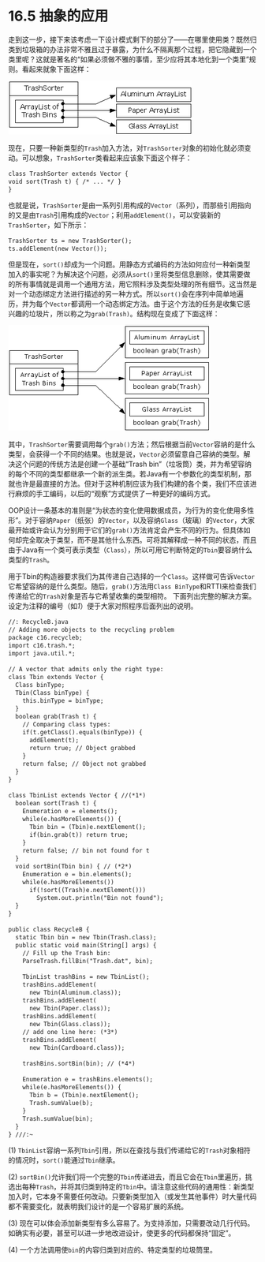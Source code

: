 # 16.5 抽象的应用

走到这一步，接下来该考虑一下设计模式剩下的部分了——在哪里使用类？既然归类到垃圾箱的办法非常不雅且过于暴露，为什么不隔离那个过程，把它隐藏到一个类里呢？这就是著名的“如果必须做不雅的事情，至少应将其本地化到一个类里”规则。看起来就象下面这样：

![](16-1.gif)

现在，只要一种新类型的`Trash`加入方法，对`TrashSorter`对象的初始化就必须变动。可以想象，`TrashSorter`类看起来应该象下面这个样子：

```
class TrashSorter extends Vector {
void sort(Trash t) { /* ... */ }
}
```

也就是说，`TrashSorter`是由一系列引用构成的`Vector`（系列），而那些引用指向的又是由`Trash`引用构成的`Vector`；利用`addElement()`，可以安装新的`TrashSorter`，如下所示：

```
TrashSorter ts = new TrashSorter();
ts.addElement(new Vector());
```

但是现在，`sort()`却成为一个问题。用静态方式编码的方法如何应付一种新类型加入的事实呢？为解决这个问题，必须从`sort()`里将类型信息删除，使其需要做的所有事情就是调用一个通用方法，用它照料涉及类型处理的所有细节。这当然是对一个动态绑定方法进行描述的另一种方式。所以`sort()`会在序列中简单地遍历，并为每个`Vector`都调用一个动态绑定方法。由于这个方法的任务是收集它感兴趣的垃圾片，所以称之为`grab(Trash)`。结构现在变成了下面这样：

![](16-2.gif)

其中，`TrashSorter`需要调用每个`grab()`方法；然后根据当前`Vector`容纳的是什么类型，会获得一个不同的结果。也就是说，`Vector`必须留意自己容纳的类型。解决这个问题的传统方法是创建一个基础“Trash bin”（垃圾筒）类，并为希望容纳的每个不同的类型都继承一个新的派生类。若Java有一个参数化的类型机制，那就也许是最直接的方法。但对于这种机制应该为我们构建的各个类，我们不应该进行麻烦的手工编码，以后的“观察”方式提供了一种更好的编码方式。

OOP设计一条基本的准则是“为状态的变化使用数据成员，为行为的变化使用多性形”。对于容纳`Paper`（纸张）的`Vector`，以及容纳`Glass`（玻璃）的`Vector`，大家最开始或许会认为分别用于它们的`grab()`方法肯定会产生不同的行为。但具体如何却完全取决于类型，而不是其他什么东西。可将其解释成一种不同的状态，而且由于Java有一个类可表示类型（`Class`），所以可用它判断特定的`Tbin`要容纳什么类型的`Trash`。

用于Tbin的构造器要求我们为其传递自己选择的一个`Class`。这样做可告诉`Vector`它希望容纳的是什么类型。随后，`grab()`方法用`Class BinType`和RTTI来检查我们传递给它的`Trash`对象是否与它希望收集的类型相符。
下面列出完整的解决方案。设定为注释的编号（如*1*）便于大家对照程序后面列出的说明。

```
//: RecycleB.java
// Adding more objects to the recycling problem
package c16.recycleb;
import c16.trash.*;
import java.util.*;

// A vector that admits only the right type:
class Tbin extends Vector {
  Class binType;
  Tbin(Class binType) {
    this.binType = binType;
  }
  boolean grab(Trash t) {
    // Comparing class types:
    if(t.getClass().equals(binType)) {
      addElement(t);
      return true; // Object grabbed
    }
    return false; // Object not grabbed
  }
}

class TbinList extends Vector { //(*1*)
  boolean sort(Trash t) {
    Enumeration e = elements();
    while(e.hasMoreElements()) {
      Tbin bin = (Tbin)e.nextElement();
      if(bin.grab(t)) return true;
    }
    return false; // bin not found for t
  }
  void sortBin(Tbin bin) { // (*2*)
    Enumeration e = bin.elements();
    while(e.hasMoreElements())
      if(!sort((Trash)e.nextElement()))
        System.out.println("Bin not found");
  }
}

public class RecycleB {
  static Tbin bin = new Tbin(Trash.class);
  public static void main(String[] args) {
    // Fill up the Trash bin:
    ParseTrash.fillBin("Trash.dat", bin);

    TbinList trashBins = new TbinList();
    trashBins.addElement(
      new Tbin(Aluminum.class));
    trashBins.addElement(
      new Tbin(Paper.class));
    trashBins.addElement(
      new Tbin(Glass.class));
    // add one line here: (*3*)
    trashBins.addElement(
      new Tbin(Cardboard.class));

    trashBins.sortBin(bin); // (*4*)

    Enumeration e = trashBins.elements();
    while(e.hasMoreElements()) {
      Tbin b = (Tbin)e.nextElement();
      Trash.sumValue(b);
    }
    Trash.sumValue(bin);
  }
} ///:~
```

(1) `TbinList`容纳一系列`Tbin`引用，所以在查找与我们传递给它的`Trash`对象相符的情况时，`sort()`能通过`Tbin`继承。

(2) `sortBin()`允许我们将一个完整的`Tbin`传递进去，而且它会在`Tbin`里遍历，挑选出每种`Trash`，并将其归类到特定的`Tbin`中。请注意这些代码的通用性：新类型加入时，它本身不需要任何改动。只要新类型加入（或发生其他事件）时大量代码都不需要变化，就表明我们设计的是一个容易扩展的系统。

(3) 现在可以体会添加新类型有多么容易了。为支持添加，只需要改动几行代码。如确实有必要，甚至可以进一步地改进设计，使更多的代码都保持“固定”。

(4) 一个方法调用使`bin`的内容归类到对应的、特定类型的垃圾筒里。
